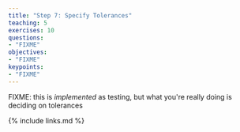 ```yaml
---
title: "Step 7: Specify Tolerances"
teaching: 5
exercises: 10
questions:
- "FIXME"
objectives:
- "FIXME"
keypoints:
- "FIXME"
---
```


FIXME: this is *implemented* as testing, but what you're really doing is deciding on tolerances

{% include links.md %}
